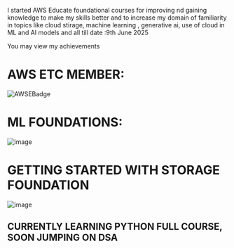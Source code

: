I started AWS Educate foundational courses for improving nd gaining knowledge to make my skills better and to increase my domain of familiarity 
in topics like cloud stirage, machine learning , generative ai, use of cloud in ML and AI models and all till date :9th June 2025


You may view my achievements
# AWS ETC MEMBER:
![AWSEBadge](https://github.com/user-attachments/assets/99976ac9-46bc-4164-b23c-7d09bbba4711)

# ML FOUNDATIONS:
![image](https://github.com/user-attachments/assets/20ce940e-1606-4241-b48a-425715bf4ec3)

# GETTING STARTED WITH STORAGE FOUNDATION
![image](https://github.com/user-attachments/assets/6ed41cf0-142b-4e1b-bc56-1eca53629e16)

## CURRENTLY LEARNING  PYTHON FULL COURSE, SOON JUMPING ON DSA

